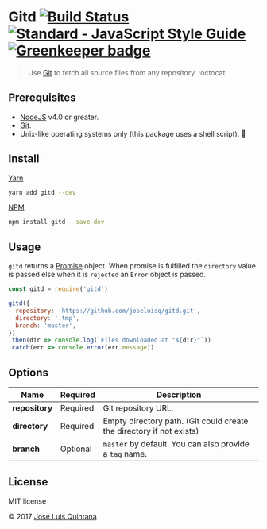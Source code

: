 # Gitd [![Build Status](https://travis-ci.org/joseluisq/gitd.svg?branch=master)](https://travis-ci.org/joseluisq/gitd) [![Standard - JavaScript Style Guide](https://img.shields.io/badge/code%20style-standard-brightgreen.svg)](http://standardjs.com/) [![Greenkeeper badge](https://badges.greenkeeper.io/joseluisq/gitd.svg)](https://greenkeeper.io/)

> Use [Git](https://git-scm.com/) to fetch all source files from any repository. :octocat:

## Prerequisites

- [NodeJS](https://nodejs.org) v4.0 or greater.
- [Git](https://git-scm.com/).
- Unix-like operating systems only (this package uses a shell script). :penguin:

## Install

[Yarn](https://github.com/yarnpkg/)

```sh
yarn add gitd --dev
```

[NPM](https://www.npmjs.com/)

```sh
npm install gitd --save-dev
```

## Usage

`gitd` returns a [Promise](https://developer.mozilla.org/en-US/docs/Web/JavaScript/Reference/Global_Objects/Promise) object. When promise is fulfilled the `directory` value is passed else when it is `rejected` an `Error` object is passed.

```js
const gitd = require('gitd')

gitd({
  repository: 'https://github.com/joseluisq/gitd.git',
  directory: '.tmp',
  branch: 'master',
})
.then(dir => console.log(`Files downloaded at "${dir}"`))
.catch(err => console.error(err.message))
```

## Options

| Name  | Required | Description
| ------------- | ------------- | ------------- |
| __repository__  | Required | Git repository URL. |
| __directory__  | Required | Empty directory path. (Git could create the directory if not exists) |
| __branch__  | Optional | `master` by default. You can also provide a `tag` name. |

## License
MIT license

© 2017 [José Luis Quintana](http://quintana.io)
